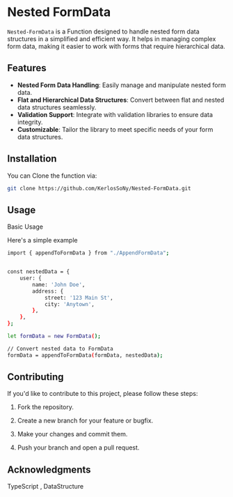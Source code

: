 # Nested FormData

`Nested-FormData` is a Function designed to handle nested form data structures in a simplified and efficient way. It helps in managing complex form data, making it easier to work with forms that require hierarchical data.

## Features

- **Nested Form Data Handling**: Easily manage and manipulate nested form data.
- **Flat and Hierarchical Data Structures**: Convert between flat and nested data structures seamlessly.
- **Validation Support**: Integrate with validation libraries to ensure data integrity.
- **Customizable**: Tailor the library to meet specific needs of your form data structures.

## Installation

You can Clone the function via:
```bash
git clone https://github.com/KerlosSoNy/Nested-FormData.git
```
## **Usage**

Basic Usage

Here's a simple example 
```bash
import { appendToFormData } from "./AppendFormData";


const nestedData = {
    user: {
        name: 'John Doe',
        address: {
            street: '123 Main St',
            city: 'Anytown',
        },
    },
};

let formData = new FormData();

// Convert nested data to FormData
formData = appendToFormData(formData, nestedData);
```


## Contributing
If you'd like to contribute to this project, please follow these steps:

1. Fork the repository.

2. Create a new branch for your feature or bugfix.

3. Make your changes and commit them.

4. Push your branch and open a pull request.


## Acknowledgments

TypeScript , DataStructure
